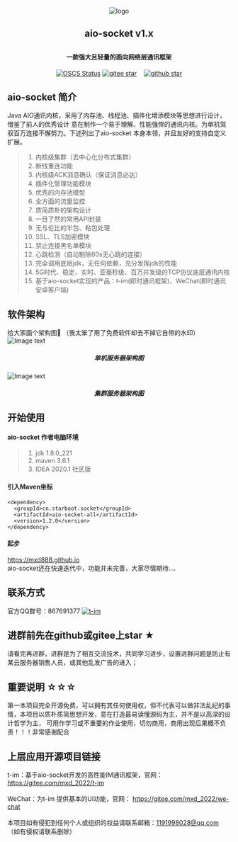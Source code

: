 <p align="center">
	<img alt="logo" src="https://gitee.com/mxd_2022/static/raw/master/aio-socket/aio-socket-logo.png">
</p>
<h2 align="center" style="margin: 30px 0 30px; font-weight: bold;">aio-socket v1.x</h2>
<h4 align="center">一款强大且轻量的面向网络层通讯框架</h4>
<p align="center">
    <a href="https://www.oscs1024.com/project/oscs/mxd888/aio-socket?ref=badge_small"><img 
            src="https://www.oscs1024.com/platform/badge/mxd888/aio-socket.svg?size=small" 
            alt="OSCS Status"/></a>
	<a href="https://gitee.com/mxd_2022/aio-socket/stargazers"><img
            src="https://gitee.com/mxd_2022/aio-socket/badge/star.svg?theme=dark"  alt="gitee star"/></a>
	<a href="https://gitee.com/mxd_2022/aio-socket"><img 
	        src="https://img.shields.io/badge/aio--socket-2.0.0--RELEASE-yellowgreen"  alt=""/></a>
    <a href="https://www.apache.org/licenses/LICENSE-2.0"><img 
            src="https://img.shields.io/badge/License-Apache--2.0-brightgreen.svg" alt=""/></a>
    <a target="_blank" href="https://www.oracle.com/java/technologies/javase/javase-jdk8-downloads.html"><img 
            src="https://img.shields.io/badge/JDK-8+-green.svg"  alt=""/></a>
    <a target="_blank" href='https://github.com/mxd888/aio-socket'><img 
            src="https://img.shields.io/github/stars/mxd888/aio-socket.svg?style=social" alt="github star"/>
    </a>
</p>

## aio-socket 简介

Java AIO通讯内核，采用了内存池、线程池、插件化增添模块等思想进行设计，借鉴了前人的优秀设计
意在制作一个易于理解、性能强悍的通讯内核。为单机驾驭百万连接不懈努力。下述列出了aio-socket
本身本领，并且友好的支持自定义扩展。
> 1. 内核级集群（去中心化分布式集群）
> 2. 断线重连功能
> 3. 内核级ACK消息确认（保证消息必达）
> 4. 插件化管理功能模块
> 5. 优秀的内存池模型
> 6. 全方面的流量监控
> 7. 质简质朴的架构设计
> 8. 一目了然的常用API封装
> 9. 无与伦比的半包、粘包处理
> 10. SSL、TLS加密模块
> 11. 禁止连接黑名单模块
> 12. 心跳检测（自动剔除60s无心跳的连接）
> 13. 完全调用底层jdk，无任何依赖，充分发挥jdk的性能
> 14. 5G时代、稳定、实时、亚毫秒级、百万并发级的TCP协议底层通讯内核
> 15. 基于aio-socket实现的产品：t-im(即时通讯框架)、WeChat(即时通讯安卓客户端)

## 软件架构
给大家画个架构图🎉 （我太笨了用了免费软件却去不掉它自带的水印）
![Image text](https://gitee.com/mxd_2022/static/raw/master/aio-socket/aio-socket-frame.jpg)
<h5 align="center">单机服务器架构图</h5>

![Image text](https://gitee.com/mxd_2022/static/raw/master/aio-socket/aio-socket-cluster.jpg)
<h5 align="center">集群服务器架构图</h5>

## 开始使用
#### aio-socket 作者电脑环境
> 1. jdk 1.8.0_221
> 2. maven 3.6.1
> 3. IDEA 2020.1 社区版
#### 引入Maven坐标  
~~~
<dependency>
  <groupId>cn.starboot.socket</groupId>
  <artifactId>aio-socket-all</artifactId>
  <version>1.2.0</version>
</dependency>
~~~
#### 起步
https://mxd888.github.io <br>
aio-socket还在快速迭代中，功能并未完善，大家尽情期待....
## 联系方式

   官方QQ群号：867691377 
   <a target="_blank"  href="https://jq.qq.com/?_wv=1027&k=Gd6P6BcT">
   <img border="0" src="//pub.idqqimg.com/wpa/images/group.png" alt="t-im" title="t-im"></a><br>

## 进群前先在github或gitee上star ★
   请看完再进群，进群是为了相互交流技术，共同学习进步，设置进群问题是防止有某云服务器销售人员，或其他乱发广告的进入；

## 重要说明 ☆☆☆

   第一本项目完全开源免费，可以拥有其任何使用权，但不代表可以做非法乱纪的事情，本项目以质朴质简思想开发，意在打造最易读懂源码为主，并不是以高深的设计哲学为主，
   可用作学习或不重要的作业使用，切勿商用，商用出现后果概不负责！！！非常感谢配合

## 上层应用开源项目链接
   
   t-im：基于aio-socket开发的高性能IM通讯框架，官网：  https://gitee.com/mxd_2022/t-im  <br>  
   WeChat：为t-im 提供基本的UI功能，官网：  https://gitee.com/mxd_2022/we-chat  <br>  
   本项目如有侵犯到任何个人或组织的权益请联系邮箱：1191998028@qq.com （如有侵权请联系删除）